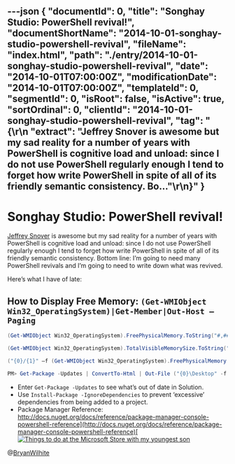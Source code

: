 ---json
{
  "documentId": 0,
  "title": "Songhay Studio: PowerShell revival!",
  "documentShortName": "2014-10-01-songhay-studio-powershell-revival",
  "fileName": "index.html",
  "path": "./entry/2014-10-01-songhay-studio-powershell-revival",
  "date": "2014-10-01T07:00:00Z",
  "modificationDate": "2014-10-01T07:00:00Z",
  "templateId": 0,
  "segmentId": 0,
  "isRoot": false,
  "isActive": true,
  "sortOrdinal": 0,
  "clientId": "2014-10-01-songhay-studio-powershell-revival",
  "tag": "{\r\n  \"extract\": \"Jeffrey Snover is awesome but my sad reality for a number of years with PowerShell is cognitive load and unload: since I do not use PowerShell regularly enough I tend to forget how write PowerShell in spite of all of its friendly semantic consistency. Bo...\"\r\n}"
}
---

# Songhay Studio: PowerShell revival!

[Jeffrey Snover](http://www.jsnover.com/index.html) is awesome but my sad reality for a number of years with PowerShell is cognitive load and unload: since I do not use PowerShell regularly enough I tend to forget how write PowerShell in spite of all of its friendly semantic consistency. Bottom line: I’m going to need many PowerShell revivals and I’m going to need to write down what was revived.

Here’s what I have of late:

## How to Display Free Memory: `(Get-WMIObject Win32_OperatingSystem)|Get-Member|Out-Host –Paging`

```powershell
(Get-WMIObject Win32_OperatingSystem).FreePhysicalMemory.ToString("#,###,000")

(Get-WMIObject Win32_OperatingSystem).TotalVisibleMemorySize.ToString("#,###,000")

("{0}/{1}" –f (Get-WMIObject Win32_OperatingSystem).FreePhysicalMemory.ToString("#,###,000"), (Get-WMIObject Win32_OperatingSystem).TotalVisibleMemorySize.ToString("#,###,000"))## Package Manager Console MovesPM> Get-Package -Updates | Out-GridView

PM> Get-Package -Updates | ConvertTo-Html | Out-File ("{0}\Desktop" -f (Get-Item Env:\USERPROFILE).Value)*   Use tab key for IntelliSense (can be mixed up with ctrl+space).
```

* Enter `Get-Package -Updates` to see what’s out of date in Solution.
* Use `Install-Package -IgnoreDependencies` to prevent ‘excessive’ dependencies from being added to a project.
* Package Manager Reference: [http://docs.nuget.org/docs/reference/package-manager-console-powershell-reference](http://docs.nuget.org/docs/reference/package-manager-console-powershell-reference)[<img alt="Things to do at the Microsoft Store with my youngest son" src="https://farm3.staticflickr.com/2828/9217848637_7dc13155ff_z_d.jpg">](https://www.flickr.com/photos/wilhite/9217848637/in/set-72157625087343217 "Things to do at the Microsoft Store with my youngest son")

@[BryanWilhite](https://twitter.com/BryanWilhite)
